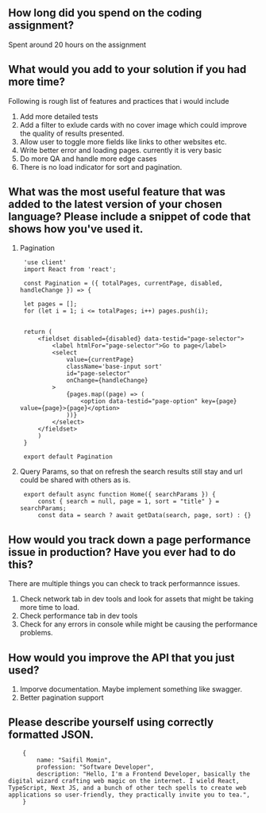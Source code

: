 ## How long did you spend on the coding assignment? 
Spent around 20 hours on the assignment

## What would you add to your solution if you had more time?
Following is rough list of features and practices that i would include
1. Add more detailed tests
2. Add a filter to exlude cards with no cover image which could improve the quality of results presented.
3. Allow user to toggle more fields like links to other websites etc.
4. Write better error and loading pages. currently it is very basic
5. Do more QA and handle more edge cases
6. There is no load indicator for sort and pagination.

## What was the most useful feature that was added to the latest version of your chosen language? Please include a snippet of code that shows how you've used it.
    
1. Pagination
    
        'use client'
        import React from 'react';

        const Pagination = ({ totalPages, currentPage, disabled, handleChange }) => {

        let pages = [];
        for (let i = 1; i <= totalPages; i++) pages.push(i);


        return (
            <fieldset disabled={disabled} data-testid="page-selector">
                <label htmlFor="page-selector">Go to page</label>
                <select
                    value={currentPage}
                    className='base-input sort'
                    id="page-selector"
                    onChange={handleChange}
                >
                    {pages.map((page) => (
                        <option data-testid="page-option" key={page} value={page}>{page}</option>
                    ))}
                </select>
            </fieldset>
            )
        }

        export default Pagination

2. Query Params, so that on refresh the search results still stay and url could be shared with others as is.

        export default async function Home({ searchParams }) {
            const { search = null, page = 1, sort = "title" } = searchParams;
            const data = search ? await getData(search, page, sort) : {}


##	How would you track down a page performance issue in production? Have you ever had to do this?
There are multiple things you can check to track performannce issues.
1. Check network tab in dev tools and look for assets that might be taking more time to load.
2. Check performance tab in dev tools 
3. Check for any errors in console while might be causing the performance problems.

## How would you improve the API that you just used?
1. Imporve documentation. Maybe implement something like swagger.
2. Better pagination support

## Please describe yourself using correctly formatted JSON.
        {
            name: "Saifil Momin",
            profession: "Software Developer",
            description: "Hello, I'm a Frontend Developer, basically the digital wizard crafting web magic on the internet. I wield React, TypeScript, Next JS, and a bunch of other tech spells to create web applications so user-friendly, they practically invite you to tea.",
        }
